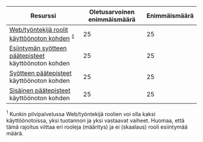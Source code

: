 Resurssi|Oletusarvoinen enimmäismäärä|Enimmäismäärä
---|---|---
[Web/työntekijä roolit käyttöönoton kohden](../articles/cloud-services/cloud-services-choose-me.md) <sup>1</sup>|25|25
[Esiintymän syötteen päätepisteet](http://msdn.microsoft.com/library/gg557552.aspx#InstanceInputEndpoint) käyttöönoton kohden|25|25
[Syötteen päätepisteet](http://msdn.microsoft.com/library/gg557552.aspx#InputEndpoint) käyttöönoton kohden|25|25
[Sisäinen päätepisteet](http://msdn.microsoft.com/library/gg557552.aspx#InternalEndpoint) käyttöönoton kohden|25|25

<sup>1</sup> Kunkin pilvipalvelussa Web/työntekijä roolien voi olla kaksi käyttöönotoissa, yksi tuotannon ja yksi vastaavat vaiheet. Huomaa, että tämä rajoitus viittaa eri rooleja (määritys) ja ei (skaalaus) rooli esiintymää määrä.
